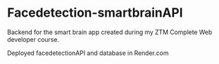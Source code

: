 # Facedetection-smartbrainAPI


Backend for the smart brain app created during my ZTM Complete Web developer course.

Deployed facedetectionAPI and database in Render.com
